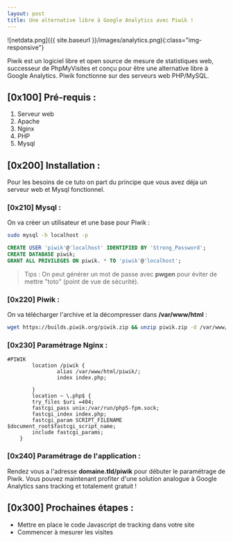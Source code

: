 ```yaml
---
layout: post
title: Une alternative libre à Google Analytics avec Piwik !
---
```


![netdata.png]({{ site.baseurl }}/images/analytics.png){:class="img-responsive"}

Piwik est un logiciel libre et open source de mesure de statistiques web, successeur de PhpMyVisites et conçu pour être une alternative libre à Google Analytics. Piwik fonctionne sur des serveurs web PHP/MySQL.

## [0x100] Pré-requis :

1. Serveur web
  1. Apache
  2. Nginx
2. PHP 
3. Mysql

## [0x200] Installation :

Pour les besoins de ce tuto on part du principe que vous avez déja un serveur web et Mysql fonctionnel.

### [0x210] Mysql :
On va créer un utilisateur et une base pour Piwik :
```bash
sudo mysql -h localhost -p
```
```sql
CREATE USER 'piwik'@'localhost' IDENTIFIED BY 'Strong_Password';
CREATE DATABASE piwik;
GRANT ALL PRIVILEGES ON piwik. * TO 'piwik'@'localhost';
```
> Tips : On peut générer un mot de passe avec **pwgen** pour éviter de mettre "toto" (point de vue de sécurité).

### [0x220] Piwik :
On va télécharger l'archive et la décompresser dans **/var/www/html** :

```bash
wget https://builds.piwik.org/piwik.zip && unzip piwik.zip -d /var/www/html
```
### [0x230] Paramétrage Nginx :

```nginx
#PIWIK
        location /piwik {
                alias /var/www/html/piwik/;
                index index.php;

        }
        location ~ \.php$ {
        try_files $uri =404;
        fastcgi_pass unix:/var/run/php5-fpm.sock;
        fastcgi_index index.php;
        fastcgi_param SCRIPT_FILENAME $document_root$fastcgi_script_name;
        include fastcgi_params;
    }

```
### [0x240] Paramétrage de l'application :

Rendez vous a l'adresse **domaine.tld/piwik** pour débuter le paramétrage de Piwik. 
Vous pouvez maintenant profiter d'une solution analogue à Google Analytics sans tracking et totalement gratuit !

## [0x300] Prochaines étapes :

- Mettre en place le code Javascript de tracking dans votre site
- Commencer à mesurer les visites
